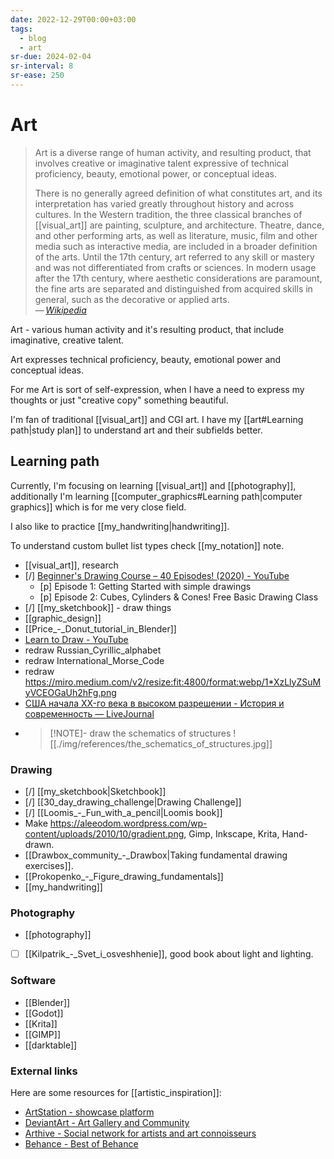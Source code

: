 ```yaml
---
date: 2022-12-29T00:00+03:00
tags:
  - blog
  - art
sr-due: 2024-02-04
sr-interval: 8
sr-ease: 250
---
```


# Art

> Art is a diverse range of human activity, and resulting product, that involves
> creative or imaginative talent expressive of technical proficiency, beauty,
> emotional power, or conceptual ideas.
>
> There is no generally agreed definition of what constitutes art, and its
> interpretation has varied greatly throughout history and across cultures. In
> the Western tradition, the three classical branches of [[visual_art]] are
> painting, sculpture, and architecture. Theatre, dance, and other performing
> arts, as well as literature, music, film and other media such as interactive
> media, are included in a broader definition of the arts. Until the 17th
> century, art referred to any skill or mastery and was not differentiated from
> crafts or sciences. In modern usage after the 17th century, where aesthetic
> considerations are paramount, the fine arts are separated and distinguished
> from acquired skills in general, such as the decorative or applied arts.\
> — <cite>[Wikipedia](https://en.wikipedia.org/wiki/Art)</cite>

Art - various human activity and it's resulting product, that include
imaginative, creative talent.

Art expresses technical proficiency, beauty, emotional power and conceptual
ideas.

For me Art is sort of self-expression, when I have a need to express my thoughts
or just "creative copy" something beautiful.

I'm fan of traditional [[visual_art]] and CGI art. I have my
[[art#Learning path|study plan]] to understand art and their subfields
better.

## Learning path

Currently, I'm focusing on learning [[visual_art]] and [[photography]],
additionally I'm learning
[[computer_graphics#Learning path|computer graphics]] which is
for me very close field.

I also like to practice [[my_handwriting|handwriting]].

To understand custom bullet list types check [[my_notation]] note.

- [[visual_art]], research
- [/] [Beginner's Drawing Course – 40 Episodes! (2020) - YouTube](https://www.youtube.com/playlist?list=PLdIDMj3VSgBfRYygdixt6Msj2c5K8Kmfg)
  - [p] Episode 1: Getting Started with simple drawings
  - [p] Episode 2: Cubes, Cylinders & Cones! Free Basic Drawing Class
- [/] [[my_sketchbook]] - draw things
- [[graphic_design]]
- [[Price_-_Donut_tutorial_in_Blender]]
- [Learn to Draw - YouTube](https://www.youtube.com/playlist?list=PL1HIh25sbqZnkA1T09UtVHoyjYaMJuK0a)
- redraw Russian_Cyrillic_alphabet
- redraw International_Morse_Code
- redraw https://miro.medium.com/v2/resize:fit:4800/format:webp/1*XzLlyZSuMyVCEOGaUh2hFg.png
- [США начала XX-го века в высоком разрешении - История и современность — LiveJournal](https://visualhistory.livejournal.com/456619.html)
- > [!NOTE]- draw the schematics of structures
  > ![[./img/references/the_schematics_of_structures.jpg]]

### Drawing

- [/] [[my_sketchbook|Sketchbook]]
- [/] [[30_day_drawing_challenge|Drawing Challenge]]
- [/] [[Loomis_-_Fun_with_a_pencil|Loomis book]]
- Make https://aleeodom.wordpress.com/wp-content/uploads/2010/10/gradient.png,
  Gimp, Inkscape, Krita, Hand-drawn.
- [[Drawbox_community_-_Drawbox|Taking fundamental drawing exercises]].
- [[Prokopenko_-_Figure_drawing_fundamentals]]
- [[my_handwriting]]

### Photography

- [[photography]]
- [ ] [[Kilpatrik_-_Svet_i_osveshhenie]], good book about light and lighting.

### Software

- [[Blender]]
- [[Godot]]
- [[Krita]]
- [[GIMP]]
- [[darktable]]

### External links

Here are some resources for [[artistic_inspiration]]:

- [ArtStation - showcase platform](https://www.artstation.com/)
- [DeviantArt - Art Gallery and Community](https://www.deviantart.com/)
- [Arthive - Social network for artists and art connoisseurs](https://arthive.com/)
- [Behance - Best of Behance](https://www.behance.net/)

